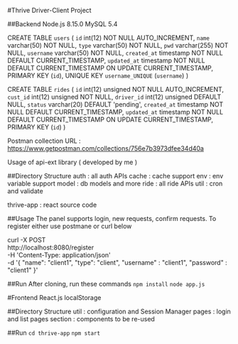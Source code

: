 #Thrive Driver-Client Project

##Backend
Node.js 8.15.0
MySQL 5.4

CREATE TABLE `users` (
  `id` int(12) NOT NULL AUTO_INCREMENT,
  `name` varchar(50) NOT NULL,
  `type` varchar(50) NOT NULL,
  `pwd` varchar(255) NOT NULL,
  `username` varchar(50) NOT NULL,
  `created_at` timestamp NOT NULL DEFAULT CURRENT_TIMESTAMP,
  `updated_at` timestamp NOT NULL DEFAULT CURRENT_TIMESTAMP ON UPDATE CURRENT_TIMESTAMP,
  PRIMARY KEY (`id`),
  UNIQUE KEY `username_UNIQUE` (`username`)
)

CREATE TABLE `rides` (
  `id` int(12) unsigned NOT NULL AUTO_INCREMENT,
  `cust_id` int(12) unsigned NOT NULL,
  `driver_id` int(12) unsigned DEFAULT NULL,
  `status` varchar(20) DEFAULT 'pending',
  `created_at` timestamp NOT NULL DEFAULT CURRENT_TIMESTAMP,
  `updated_at` timestamp NOT NULL DEFAULT CURRENT_TIMESTAMP ON UPDATE CURRENT_TIMESTAMP,
  PRIMARY KEY (`id`)
)

Postman collection URL : https://www.getpostman.com/collections/756e7b3973dfee34d40a

Usage of api-ext library ( developed by me )

##Directory Structure
auth    : all auth APIs
cache   : cache support
env     : env variable support
model   : db models and more
ride    : all ride APIs
util    : cron and validate

thrive-app : react source code

##Usage
The panel supports login, new requests, confirm requests.
To register either use postmane or curl below

curl -X POST \
  http://localhost:8080/register \
  -H 'Content-Type: application/json' \
  -d '{
	"name": "client1",
	"type": "client",
	"username" : "client1",
	"password" : "client1"
}'

##Run
After cloning, run these commands
`npm install`
`node app.js`

#Frontend
React.js
localStorage

##Directory Structure
util    : configuration and Session Manager
pages   : login and list pages
section : components to be re-used

##Run
`cd thrive-app`
`npm start`
